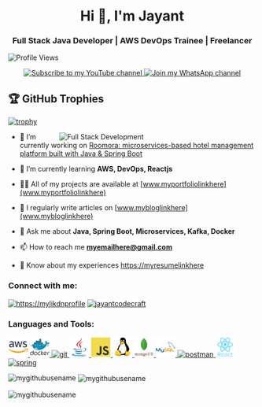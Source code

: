 <h1 align="center">Hi 👋, I'm Jayant</h1>

<h3 align="center">Full Stack Java Developer | AWS DevOps Trainee | Freelancer</h3>

![Profile Views](https://komarev.com/ghpvc/?username=JayantaKumar-dev&label=Profile%20Views&color=0e75b6&style=flat)

<p align="center">
  <a href="https://www.youtube.com/@JayantCodeCraft" target="_blank">
    <img src="https://img.shields.io/badge/Subscribe-FF0000?style=for-the-badge&logo=youtube&logoColor=white" alt="Subscribe to my YouTube channel"/>
  </a>
  <a href="https://whatsapp.com/channel/0029Vb4dHRy42DcXbiyk0C2L" target="_blank">
    <img src="https://img.shields.io/badge/Join-25D366?style=for-the-badge&logo=whatsapp&logoColor=white" alt="Join my WhatsApp channel"/>
  </a>
</p>

## 🏆 GitHub Trophies
[![trophy](https://github-profile-trophy.vercel.app/?username=JayantaKumar-dev&theme=radical)](https://github.com/ryo-ma/github-profile-trophy)

<img align="right" alt="Full Stack Development" width="400" src="https://www.lambdatest.com/resources/images/news24.gif">

- 🔭 I’m currently working on [Roomora: microservices-based hotel management platform built with Java & Spring Boot](https://linkhere)

- 🌱 I’m currently learning **AWS, DevOps, Reactjs**

- 👨‍💻 All of my projects are available at [www.myportfoliolinkhere](www.myportfoliolinkhere)

- 📝 I regularly write articles on [www.mybloglinkhere](www.mybloglinkhere)

- 💬 Ask me about **Java, Spring Boot, Microservices, Kafka, Docker**

- 📫 How to reach me **myemailhere@gmail.com**

- 📄 Know about my experiences [https://myresumelinkhere](https://myresumelinkhere)

<h3 align="left">Connect with me:</h3>
<p align="left">
<a href="https://linkedin.com/in/https://mylikdnprofile" target="blank"><img align="center" src="https://raw.githubusercontent.com/rahuldkjain/github-profile-readme-generator/master/src/images/icons/Social/linked-in-alt.svg" alt="https://mylikdnprofile" height="30" width="40" /></a>
<a href="https://www.youtube.com/c/jayantcodecraft" target="blank"><img align="center" src="https://raw.githubusercontent.com/rahuldkjain/github-profile-readme-generator/master/src/images/icons/Social/youtube.svg" alt="jayantcodecraft" height="30" width="40" /></a>
</p>

<h3 align="left">Languages and Tools:</h3>
<p align="left"> <a href="https://aws.amazon.com" target="_blank" rel="noreferrer"> <img src="https://raw.githubusercontent.com/devicons/devicon/master/icons/amazonwebservices/amazonwebservices-original-wordmark.svg" alt="aws" width="40" height="40"/> </a> <a href="https://www.docker.com/" target="_blank" rel="noreferrer"> <img src="https://raw.githubusercontent.com/devicons/devicon/master/icons/docker/docker-original-wordmark.svg" alt="docker" width="40" height="40"/> </a> <a href="https://git-scm.com/" target="_blank" rel="noreferrer"> <img src="https://www.vectorlogo.zone/logos/git-scm/git-scm-icon.svg" alt="git" width="40" height="40"/> </a> <a href="https://www.java.com" target="_blank" rel="noreferrer"> <img src="https://raw.githubusercontent.com/devicons/devicon/master/icons/java/java-original.svg" alt="java" width="40" height="40"/> </a> <a href="https://developer.mozilla.org/en-US/docs/Web/JavaScript" target="_blank" rel="noreferrer"> <img src="https://raw.githubusercontent.com/devicons/devicon/master/icons/javascript/javascript-original.svg" alt="javascript" width="40" height="40"/> </a> <a href="https://www.linux.org/" target="_blank" rel="noreferrer"> <img src="https://raw.githubusercontent.com/devicons/devicon/master/icons/linux/linux-original.svg" alt="linux" width="40" height="40"/> </a> <a href="https://www.mongodb.com/" target="_blank" rel="noreferrer"> <img src="https://raw.githubusercontent.com/devicons/devicon/master/icons/mongodb/mongodb-original-wordmark.svg" alt="mongodb" width="40" height="40"/> </a> <a href="https://www.mysql.com/" target="_blank" rel="noreferrer"> <img src="https://raw.githubusercontent.com/devicons/devicon/master/icons/mysql/mysql-original-wordmark.svg" alt="mysql" width="40" height="40"/> </a> <a href="https://postman.com" target="_blank" rel="noreferrer"> <img src="https://www.vectorlogo.zone/logos/getpostman/getpostman-icon.svg" alt="postman" width="40" height="40"/> </a> <a href="https://reactjs.org/" target="_blank" rel="noreferrer"> <img src="https://raw.githubusercontent.com/devicons/devicon/master/icons/react/react-original-wordmark.svg" alt="react" width="40" height="40"/> </a> <a href="https://spring.io/" target="_blank" rel="noreferrer"> <img src="https://www.vectorlogo.zone/logos/springio/springio-icon.svg" alt="spring" width="40" height="40"/> </a> </p>

<p><img align="left" src="https://github-readme-stats.vercel.app/api/top-langs?username=mygithubusename&show_icons=true&locale=en&layout=compact" alt="mygithubusename" /></p>

<p>&nbsp;<img align="center" src="https://github-readme-stats.vercel.app/api?username=mygithubusename&show_icons=true&locale=en" alt="mygithubusename" /></p>

<p><img align="center" src="https://github-readme-streak-stats.herokuapp.com/?user=mygithubusename&" alt="mygithubusename" /></p>
